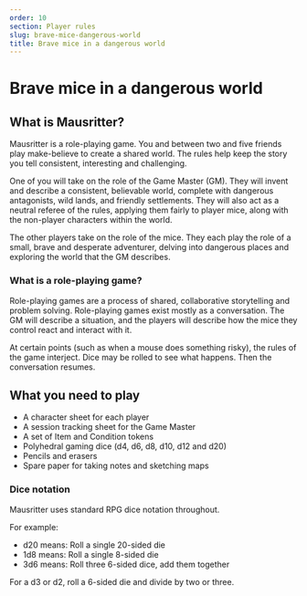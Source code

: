 ```yaml
---
order: 10
section: Player rules
slug: brave-mice-dangerous-world
title: Brave mice in a dangerous world
---
```


# Brave mice in a dangerous world

## What is Mausritter?

Mausritter is a role-playing game. You and between two and five friends play make-believe to create a shared world. The rules help keep the story you tell consistent, interesting and challenging.

One of you will take on the role of the Game Master (GM). They will invent and describe a consistent, believable world, complete with dangerous antagonists, wild lands, and friendly settlements. They will also act as a neutral referee of the rules, applying them fairly to player mice, along with the non-player characters within the world.

The other players take on the role of the mice. They each play the role of a small, brave and desperate adventurer, delving into dangerous places and exploring the world that the GM describes.

### What is a role-playing game?

Role-playing games are a process of shared, collaborative storytelling and problem solving.
Role-playing games exist mostly as a conversation. The GM will describe a situation, and the players will describe how the mice they control react and interact with it.

At certain points (such as when a mouse does something risky), the rules of the game interject. Dice may be rolled to see what happens. Then the conversation resumes.

## What you need to play

- A character sheet for each player
- A session tracking sheet for the Game Master
- A set of Item and Condition tokens
- Polyhedral gaming dice (d4, d6, d8, d10, d12 and d20)
- Pencils and erasers
- Spare paper for taking notes and sketching maps

### Dice notation

Mausritter uses standard RPG dice notation throughout.

For example:

- d20 means: Roll a single 20-sided die
- 1d8 means: Roll a single 8-sided die
- 3d6 means: Roll three 6-sided dice, add them together

For a d3 or d2, roll a 6-sided die and divide by two or three.
